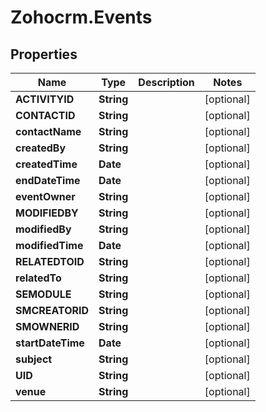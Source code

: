 # Zohocrm.Events

## Properties
Name | Type | Description | Notes
------------ | ------------- | ------------- | -------------
**ACTIVITYID** | **String** |  | [optional] 
**CONTACTID** | **String** |  | [optional] 
**contactName** | **String** |  | [optional] 
**createdBy** | **String** |  | [optional] 
**createdTime** | **Date** |  | [optional] 
**endDateTime** | **Date** |  | [optional] 
**eventOwner** | **String** |  | [optional] 
**MODIFIEDBY** | **String** |  | [optional] 
**modifiedBy** | **String** |  | [optional] 
**modifiedTime** | **Date** |  | [optional] 
**RELATEDTOID** | **String** |  | [optional] 
**relatedTo** | **String** |  | [optional] 
**SEMODULE** | **String** |  | [optional] 
**SMCREATORID** | **String** |  | [optional] 
**SMOWNERID** | **String** |  | [optional] 
**startDateTime** | **Date** |  | [optional] 
**subject** | **String** |  | [optional] 
**UID** | **String** |  | [optional] 
**venue** | **String** |  | [optional] 



